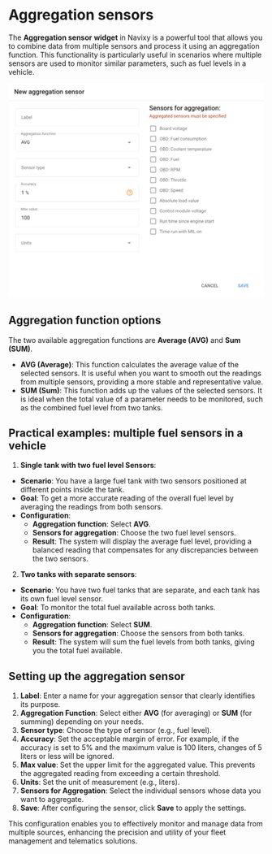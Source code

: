 # Aggregation sensors

The **Aggregation sensor** **widget** in Navixy is a powerful tool that allows you to combine data from multiple sensors and process it using an aggregation function. This functionality is particularly useful in scenarios where multiple sensors are used to monitor similar parameters, such as fuel levels in a vehicle.

![](../../../user-guide/devices-and-settings/vehicle-sensors/attachments/image-20240815-205851.png)

## Aggregation function options

The two available aggregation functions are **Average (AVG)** and **Sum (SUM)**.

* **AVG (Average)**: This function calculates the average value of the selected sensors. It is useful when you want to smooth out the readings from multiple sensors, providing a more stable and representative value.
* **SUM (Sum)**: This function adds up the values of the selected sensors. It is ideal when the total value of a parameter needs to be monitored, such as the combined fuel level from two tanks.

## Practical examples: multiple fuel sensors in a vehicle

1. **Single tank with two fuel level Sensors**:

* **Scenario**: You have a large fuel tank with two sensors positioned at different points inside the tank.
* **Goal**: To get a more accurate reading of the overall fuel level by averaging the readings from both sensors.
* **Configuration**:
  * **Aggregation function**: Select **AVG**.
  * **Sensors for aggregation**: Choose the two fuel level sensors.
  * **Result**: The system will display the average fuel level, providing a balanced reading that compensates for any discrepancies between the two sensors.

2. **Two tanks with separate sensors**:

* **Scenario**: You have two fuel tanks that are separate, and each tank has its own fuel level sensor.
* **Goal**: To monitor the total fuel available across both tanks.
* **Configuration**:
  * **Aggregation function**: Select **SUM**.
  * **Sensors for aggregation**: Choose the sensors from both tanks.
  * **Result**: The system will sum the fuel levels from both tanks, giving you the total fuel available.

## Setting up the aggregation sensor

1. **Label**: Enter a name for your aggregation sensor that clearly identifies its purpose.
2. **Aggregation Function**: Select either **AVG** (for averaging) or **SUM** (for summing) depending on your needs.
3. **Sensor type**: Choose the type of sensor (e.g., fuel level).
4. **Accuracy**: Set the acceptable margin of error. For example, if the accuracy is set to 5% and the maximum value is 100 liters, changes of 5 liters or less will be ignored.
5. **Max value**: Set the upper limit for the aggregated value. This prevents the aggregated reading from exceeding a certain threshold.
6. **Units**: Set the unit of measurement (e.g., liters).
7. **Sensors for Aggregation**: Select the individual sensors whose data you want to aggregate.
8. **Save**: After configuring the sensor, click **Save** to apply the settings.

This configuration enables you to effectively monitor and manage data from multiple sources, enhancing the precision and utility of your fleet management and telematics solutions.
